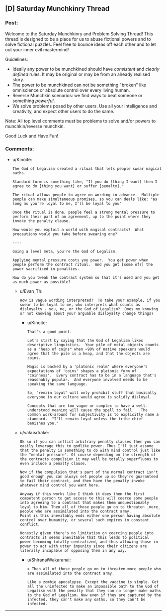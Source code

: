 ## [D] Saturday Munchkinry Thread

### Post:

Welcome to the Saturday Munchkinry and Problem Solving Thread! This thread is designed to be a place for us to abuse fictional powers and to solve fictional puzzles. Feel free to bounce ideas off each other and to let out your inner evil mastermind! 

Guidelines:

* Ideally any power to be munchkined should have *consistent* and *clearly defined* rules. It may be original or may be from an already realised story.
* The power to be munchkined can not be something "broken" like omniscience or absolute control over every living human.
* Reverse Munchkin scenarios: we find ways to beat someone or something  *powerful*.
* We solve problems posed by other users. Use all your intelligence and creativity, and expect other users to do the same.

Note: All top level comments must be problems to solve and/or powers to munchkin/reverse munchkin.

Good Luck and Have Fun!


### Comments:

- u/Kinoite:
  ```
  The God of Legalism created a ritual that lets people swear magical oaths.

  Standard form is something like, "If you do [thing I want] then I agree to do [thing you want] or suffer [penalty]."

  The ritual allows people to agree on wording in advance.  Multiple people can make simultaneous promises, so you can deals like: "as long as you're loyal to me, I'll be loyal to you"

  Once the ritual is done, people feel a strong mental pressure to perform their part of an agreement, up to the point where they invoke the penalty clause.

  How would you exploit a world with magical contracts?  What precautions would you take before swearing one?

  ----

  Going a level meta, you're the God of Legalism.  

  Applying mental pressure costs you power.  You get power when people perform the contract ritual.  And you get [some of?] the power sacrificed in penalties.

  How do you tweak the contract system so that it's used and you get as much power as possible?
  ```

  - u/Evan_Th:
    ```
    How is vague wording interpreted?  To take your example, if you swear to be loyal to me, who interprets what counts as disloyalty - you, me, or the God of Legalism?  Does my knowing or not knowing about your arguable disloyalty change things?
    ```

    - u/Kinoite:
      ```
      That's a good point.

      Let's start by saying that the God of Legalism likes descriptive linguistics.  Your pile of metal objects counts as a "heap of coins" when ~90% of native speakers would agree that the pile is a heap, and that the objects are coins.

      Magic is backed by a 'platonic realm' where everyone's expectations of 'coins' shapes a platonic form of 'coinness'.  Every contract has to be in a language that's reasonably popular.  And everyone involved needs to be speaking the same language.

      So, "remain loyal" will only prohibit stuff that basically everyone in our culture would agree is solidly disloyal.

      Concepts that are too vague or complex to have a well-understood meaning will cause the spell to fail.   The common work-around for subjectivity is to explicitly name a standard.  "I'll remain loyal unless the tribe chief banishes you."
      ```

  - u/vakusdrake:
    ```
    Ok so if you can inflict arbitrary penalty clauses then you can easily leverage this to godlike power. Thus I'll just assume that the penalty is something to do with mind control just like the "mental pressure". Of course depending on the strength of the contracts compulsion it may well be totally superfluous to even include a penalty clause.

    Now if the compulsion that's part of the normal contract isn't good enough you can always set people up so they're guaranteed to fail their contract, and then have the penalty invoke whatever mind control you want here.

    Anyway if this works like I think it does then the first competent person to get access to this will coerce some people into agreeing to a contract that makes them unquestionably loyal to him. Then all of those people go on to threaten _more_ people who are assimilated into the contract army.                      
    Point is this inevitably ends either one person having absolute control over humanity, or several such empires in constant conflict.

    Honestly given there's no limitation on coercing people into contracts it seems inevitable that this leads to political power becoming totally centralized, and thus allowing those in power to act with utter impunity since their citizens are literally incapable of opposing them in any way.
    ```

    - u/ShiranaiWakaranai:
      ```
      > Then all of those people go on to threaten more people who are assimilated into the contract army.

      Like a zombie apocalypse. Except the vaccine is simple. Get all the uninfected to make an impossible oath to the God of Legalism with the penalty that they can no longer make oaths to the God of Legalism. Now even if they are captured by the infected, they can't make any oaths, so they can't be infected.
      ```

---

